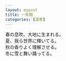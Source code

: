 ```yaml
---
layout: mypost
title: 一年間
categories: [遥寄]
---
```


 
春の息吹、大地に生まれる。    
夏、我ら世界に輝いてる。    
秋の香りよく理解させる。    
冬に雪と舞い踊ってる。    